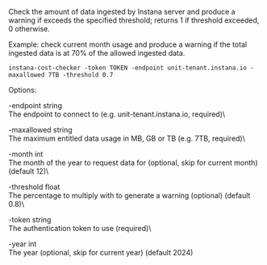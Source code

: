 Check the amount of data ingested by Instana server and produce a warning if exceeds the specified threshold; returns 1 if threshold exceeded, 0 otherwise.

Example: check current month usage and produce a warning if the total ingested data is at 70% of the allowed ingested data.

	instana-cost-checker -token TOKEN -endpoint unit-tenant.instana.io -maxallowed 7TB -threshold 0.7

 
Options:

  -endpoint string\
    	The endpoint to connect to (e.g. unit-tenant.instana.io, required)\
     
  -maxallowed string\
    	The maximum entitled data usage in MB, GB or TB (e.g. 7TB, required)\
     
  -month int\
    	The month of the year to request data for (optional, skip for current month) (default 12)\
     
  -threshold float\
    	The percentage to multiply with to generate a warning (optional) (default 0.8)\

  -token string\
    	The authentication token to use (required)\
     
  -year int\
    	The year (optional, skip for current year) (default 2024)
